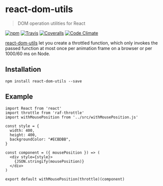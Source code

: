 # react-dom-utils

> DOM operation utilities for React

[![npm](https://img.shields.io/npm/v/react-dom-utils.svg)](https://www.npmjs.com/package/react-dom-utils)
[![Travis](https://img.shields.io/travis/wuct/react-dom-utils.svg)](https://travis-ci.org/wuct/react-dom-utils)
[![Coveralls](https://img.shields.io/coveralls/wuct/react-dom-utils.svg)](https://coveralls.io/github/wuct/react-dom-utils)
[![Code Climate](https://img.shields.io/codeclimate/github/wuct/react-dom-utils.svg)](https://codeclimate.com/github/wuct/react-dom-utils)

[react-dom-utils](https://www.npmjs.com/package/react-dom-utils) let you create a throttled function, which only invokes the passed function at most once per animation frame on a browser or per 1000/60 ms on Node.

## Installation

`npm install react-dom-utils --save`

## Example

```
import React from 'react'
import throttle from 'raf-throttle'
import withMousePosition from '../src/withMousePosition.js'

const style = {
  width: 400,
  height: 400,
  backgroundColor: "#ECBDBB",
}

const component = ({ mousePosition }) => (
  <div style={style}>
    {JSON.stringify(mousePosition)}
  </div>
)

export default withMousePosition(throttle)(component)
```
